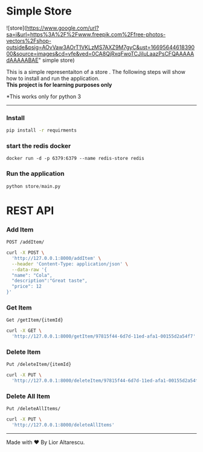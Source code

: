 # Simple Store
![store](https://www.google.com/url?sa=i&url=https%3A%2F%2Fwww.freepik.com%2Ffree-photos-vectors%2Fshop-outside&psig=AOvVaw3AOrT1VKLzMS7AXZ9M7gyC&ust=1669564461839000&source=images&cd=vfe&ved=0CA8QjRxqFwoTCJiIuLaazPsCFQAAAAAdAAAAABAE" simple store)

This is a simple representaiton of a store . The following steps will show how to install and run the application.   
**This project is for learning purposes only** 

*This works only for python 3
*** 

### Install 
```bash
pip install -r requirments
```

### start the redis docker
```docker 
docker run -d -p 6379:6379 --name redis-store redis
```

### Run the application 
```python 
python store/main.py 
```

# REST API
### Add Item  
```POST /addItem/```
```bash
curl -X POST \
  'http://127.0.0.1:8000/addItem' \
  --header 'Content-Type: application/json' \
  --data-raw '{
  "name": "Cola",
  "description":"Great taste",
  "price": 12
}'
```
### Get Item  
```Get /getItem/{itemId}```
```bash
curl -X GET \
  'http://127.0.0.1:8000/getItem/97815f44-6d7d-11ed-afa1-00155d2a54f7' 
```
### Delete Item  
```Put /deleteItem/{itemId}```
```bash
curl -X PUT \
  'http://127.0.0.1:8000/deleteItem/97815f44-6d7d-11ed-afa1-00155d2a54f7' 
```
### Delete All Item  
```Put /deleteAllItems/```
```bash
curl -X PUT \
  'http://127.0.0.1:8000/deleteAllItems'
```

***
Made with :heart: By Lior Altarescu. 